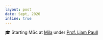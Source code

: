 ```yaml
---
layout: post
date: Sept, 2020
inline: true
---
```


:mortar_board: Starting MSc at [Mila](https://mila.quebec/en/) under [Prof. Liam Paull](https://liampaull.ca/)
 